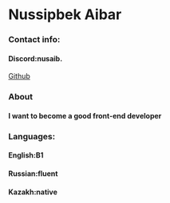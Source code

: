 # Nussipbek Aibar

### Contact info:
#### Discord:nusaib.
[Github](https://github.com/Nussaib)
### About
#### I want to become a good front-end developer
### Languages:
#### English:B1
#### Russian:fluent
#### Kazakh:native